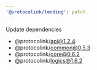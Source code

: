 ```yaml
---
'@protocolink/lending': patch
---
```


Update dependencies
  - @protocolink/api@1.2.4
  - @protocolink/common@0.5.3
  - @protocolink/core@0.6.2
  - @protocolink/logics@1.6.2